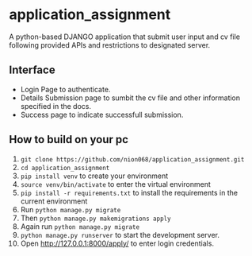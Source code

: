 # application_assignment
A python-based DJANGO application that submit user input and cv file following provided APIs and restrictions to designated server.

## Interface
* Login Page to authenticate.
* Details Submission page to sumbit the cv file and other information specified in the docs.
* Success page to indicate successfull submission.

## How to build on your pc
1. `git clone https://github.com/nion068/application_assignment.git`
2. `cd application_assignment`
3. `pip install venv` to create your environment
4. `source venv/bin/activate` to enter the virtual  environment
5. `pip install -r requirements.txt` to install the requirements in the current environment
6. Run `python manage.py migrate`
7. Then `python manage.py makemigrations apply`
8. Again run `python manage.py migrate`
9. `python manage.py runserver` to start the development server.
10. Open http://127.0.0.1:8000/apply/ to enter login credentials.
